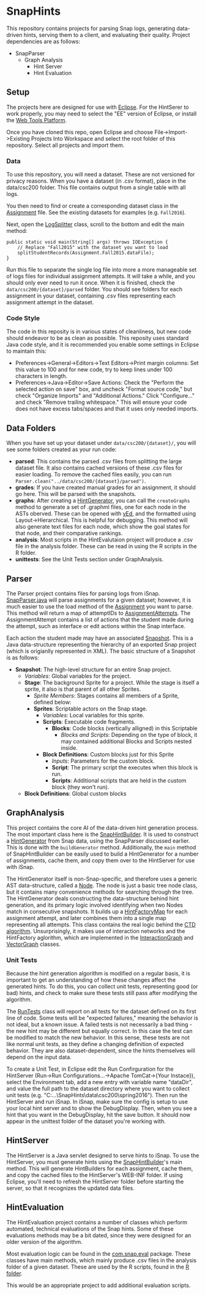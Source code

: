 # SnapHints

This repository contains projects for parsing Snap logs, generating data-driven hints, serving them to a client, and evaluating their quality. Project dependencies are as follows:

* SnapParser
  * Graph Analysis
    * Hint Server
    * Hint Evaluation

## Setup

The projects here are designed for use with [Eclipse](http://www.eclipse.org/). For the HintSerer to work properly, you may need to select the "EE" version of Eclipse, or install the [Web Tools Platform](http://www.eclipse.org/webtools/). 

Once you have cloned this repo, open Eclipse and choose File->Import->Existing Projects Into Workspace and select the root folder of this repository. Select all projects and import them.

### Data

To use this repository, you will need a dataset. These are not versioned for privacy reasons. When you have a dataset (in .csv format), place in the data/csc200 folder. This file contains output from a single table with all logs.

You then need to find or create a corresponding dataset class in the [Assignment](Parser/src/com/snap/parser/Assignment.java) file. See the existing datasets for examples (e.g. `Fall2016`).

Next, open the [LogSplitter](Parser/src/com/snap/parser/LogSplitter.java) class, scroll to the bottom and edit the main method:

    public static void main(String[] args) throws IOException {
        // Replace "Fall2015" with the dataset you want to load
        splitStudentRecords(Assignment.Fall2015.dataFile);
    }

Run this file to separate the single log file into more a more manageable set of logs files for individual assignment attempts. It will take a while, and you should only ever need to run it once. When it is finished, check the `data/csc200/{dataset}/parsed` folder. You should see folders for each assignment in your dataset, containing .csv files representing each assignment attempt in the dataset.

### Code Style

The code in this reposity is in various states of cleanliness, but new code should endeavor to be as clean as possible. This reposity uses standard Java code style, and it is recommended you enable some settings in Eclipse to maintain this:

* Preferences->General->Editors->Text Editors->Print margin columns: Set this value to 100 and for new code, try to keep lines under 100 characters in length.
* Preferences->Java->Editor->Save Actions: Check the "Perform the selected action on save" box, and uncheck "Format source code," but check "Organize Imports" and "Additional Actions." Click "Configure..." and check "Remove trailing whitespace." This will ensure your code does not have excess tabs/spaces and that it uses only needed imports. 

## Data Folders

When you have set up your dataset under `data/csc200/{dataset}/`, you will see some folders created as your run code:

* **parsed**: This contains the parsed .csv files from splitting the large dataset file. It also contains cached versions of these .csv files for easier loading. To remove the cached files easily, you can run `Parser.clean("../data/csc200/{dataset}/parsed")`.  
* **grades**: If you have created manual grades for an assignment, it should go here. This will be parsed with the snapshots.
* **graphs**: After creating a [HintGenerator](GraphAnalysis/src/com/snap/graph/subtree/HintGenerator.java), you can call the `createGraphs` method to generate a set of .graphml files, one for each node in the ASTs oberved. These can be opened with [yEd](https://www.yworks.com/products/yed), and the formatted using Layout->Hierarchical. This is helpful for debugging. This method will also generate text files for each node, which show the goal states for that node, and their comparative rankings.
* **analysis**: Most scripts in the HintEvalutaion project will produce a .csv file in the analysis folder. These can be read in using the R scripts in the R folder.
* **unittests**: See the Unit Tests section under GraphAnalysis.

## Parser

The Parser project contains files for parsing logs from iSnap. [SnapParser.java](Parser/src/com/snap/parser/SnapParser.java) will parse assignments for a given dataset; however, it is much easier to use the load method of the [Assignment](Parser/src/com/snap/parser/Assignment.java) you want to parse. This method will return a map of attemptIDs to [AssignmentAttempts](Parser/src/com/snap/parser/AssignmentAttempt.java). The AssignmentAttempt contains a list of actions that the student made during the attempt, such as interface or edit actions within the Snap interface.

Each action the student made may have an associated [Snapshot](Parser/src/com/snap/data/Snapshot.java). This is a Java data-structure representing the hierarchy of an exported Snap project (which is origianlly represented in XML). The basic structure of a Snapshot is as follows:

* **Snapshot**: The high-level structure for an entire Snap project.
  * *Variables*: Global variables for the project.
  * **Stage**: The background Sprite for a project. While the stage is itself a sprite, it also is that parent of all other Sprites.
    * *Sprite Members*: Stages contains all members of a Sprite, defined below:
    * **Sprites**: Scriptable actors on the Snap stage.
      * *Variables*: Local variables for this sprite.
      * **Scripts**: Executable code fragments.
        * **Blocks**: Code blocks (vertically alligned) in this Scriptable
          * *Blocks and Scripts*: Depending on the type of block, it may contained additional Blocks and Scripts nested inside.
      * **Block Definitions**: Custom blocks just for this Sprite
        * *Inputs*: Parameters for the custom block.
        * **Script**: The primary script the executes when this block is run.
        * **Scripts**: Additional scripts that are held in the custom block (they won't run).
  * **Block Definitions**: Global custom blocks

## GraphAnalysis

This project contains the core AI of the data-driven hint generation process. The most important class here is the [SnapHintBuilder](GraphAnalysis/src/com/snap/graph/subtree/SnapHintBuilder.java). It is used to construct a [HintGenerator](GraphAnalysis/src/com/snap/graph/subtree/HintGenerator.java) from Snap data, using the SnapParser discussed earlier. This is done with the `buildGenerator` method. Additionally, the `main` method of SnapHintBuilder can be easily used to build a HintGenerator for a number of assignments, cache them, and copy them over to the HintServer for use with iSnap. 

The HintGenerator itself is non-Snap-specific, and therefore uses a generic AST data-structure, called a [Node](GraphAnalysis/src/com/snap/graph/data/Node,java). The node is just a basic tree node class, but it contains many convenience methods for searching through the tree. The HintGenerator deals constructing the data-structure behind hint generation, and its primary logic involved identifying when two Nodes match in consecutive snapshots. It builds up a [HintFactoryMap](GraphAnalysis/src/com/snap/graph/data/HintFactoryMap.java) for each assignment attempt, and later combines them into a single map representing all attempts. This class contains the real logic behind the [CTD algorithm](http://www4.ncsu.edu/~twprice/website/files/EDM%202016.pdf). Unsurprisingly, it makes use of interaction networks and the HintFactory aglorithm, which are implemented in the [InteractionGraph](GraphAnalysis/src/com/snap/graph/data/InteractionGraph.java) and [VectorGraph](GraphAnalysis/src/com/snap/graph/data/VectorGraph.java) classes.

### Unit Tests

Because the hint generation algorithm is modified on a regular basis, it is important to get an understanding of how these changes affect the generated hints. To do this, you can collect unit tests, representing good (or bad) hints, and check to make sure these tests still pass after modifying the algorithm.

The [RunTests](GraphAnalysis/src/com/snap/graph/unittest/RunTests.java) class will report on all tests for the dataset defined on its first line of code. Some tests will be "expected failures," meaning the behavior is not ideal, but a known issue. A failed tests is not necessarily a bad thing - the new hint may be different but equally correct. In this case the test can be modified to match the new behavior. In this sense, these tests are not like normal unit tests, as they define a changing definition of expected behavior. They are also dataset-dependent, since the hints themselves will depend on the input data.

To create a Unit Test, in Eclipse edit the Run Confirguration for the HintServer (Run->Run Configurations...->Apache TomCat->{Your Instace}), select the Environment tab, add a new entry with variable name "dataDir", and value the full path to the dataset directory where you want to collect unit tests (e.g. "C:\...\SnapHints\data\csc200\spring2016"). Then run the HintServer and run iSnap. In iSnap, make sure the config is setup to use your local hint server and to show the DebugDisplay. Then, when you see a hint that you want in the DebugDisplay, hit the save button. It should now appear in the unittest folder of the dataset you're working with.

## HintServer

The HintServer is a Java servlet designed to serve hints to iSnap. To use the HintServer, you must generate hints using the [SnapHintBuilder](GraphAnalysis/src/com/snap/graph/subtree/SnapHintBuilder.java)'s main method. This will generate HintBuilders for each assignment, cache them, and copy the cached files to the HintServer's WEB-INF folder. If using Eclipse, you'll need to refresh the HintServer folder before starting the server, so that it recognizes the updated data files. 

## HintEvaluation

The HintEvaluation project contains a number of classes which perform automated, technical evaluations of the Snap hints. Some of these evaluations methods may be a bit dated, since they were designed for an older version of the algorithm.

Most evaluation logic can be found in the [com.snap.eval](HintEvaluation/src/com/snap/eval) package. These classes have main methods, which mainly produce .csv files in the analysis folder of a given dataset. These are used by the R scripts, found in the [R folder](R).

This would be an appropriate project to add additional evaluation scripts. 